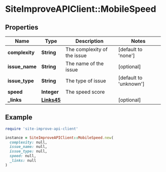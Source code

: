 # SiteImproveAPIClient::MobileSpeed

## Properties

| Name | Type | Description | Notes |
| ---- | ---- | ----------- | ----- |
| **complexity** | **String** | The complexity of the issue | [default to &#39;none&#39;] |
| **issue_name** | **String** | The name of the issue | [optional] |
| **issue_type** | **String** | The type of issue | [default to &#39;unknown&#39;] |
| **speed** | **Integer** | The speed score |  |
| **_links** | [**Links45**](Links45.md) |  | [optional] |

## Example

```ruby
require 'site-improve-api-client'

instance = SiteImproveAPIClient::MobileSpeed.new(
  complexity: null,
  issue_name: null,
  issue_type: null,
  speed: null,
  _links: null
)
```

